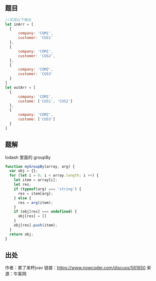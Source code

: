 ## 题目
```js
//实现以下输出
let inArr = [
  {
      company: 'COM1',
      customer: 'CUS1'
  },
  {
      company: 'COM1',
      customer: 'CUS2',
  },
  {
      company: 'COM2',
      customer: 'CUS3'
  }
]
let outArr = [
  {
      company: 'COM1',
      custome: ['CUS1', 'CUS2']
  },
  {
      company: 'COM2',
      custome: ['CUS3']
  }
]
```
## 题解
lodash 里面的 groupBy
```js
function myGroupBy(array, arg) {
  var obj = {};
  for (let i = 0; i < array.length; i ++) {
    let item = array[i];
    let res;
    if (typeof(arg) === 'string') {
      res = item[arg];
    } else {
      res = arg(item);
    }
    if (obj[res] === undefined) {
      obj[res] = []
    }
    obj[res].push(item);
  }
  return obj;
}
```

## 出处
作者：累了来杯jvav
链接：https://www.nowcoder.com/discuss/561850
来源：牛客网

